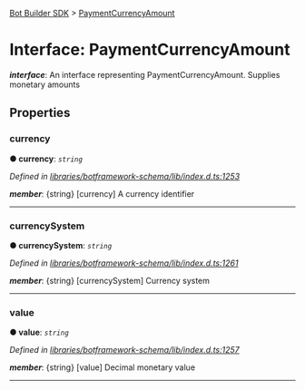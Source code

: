 [Bot Builder SDK](../README.md) > [PaymentCurrencyAmount](../interfaces/botbuilder.paymentcurrencyamount.md)



# Interface: PaymentCurrencyAmount

*__interface__*: An interface representing PaymentCurrencyAmount. Supplies monetary amounts



## Properties
<a id="currency"></a>

###  currency

**●  currency**:  *`string`* 

*Defined in [libraries/botframework-schema/lib/index.d.ts:1253](https://github.com/Microsoft/botbuilder-js/blob/99f6a4a/libraries/botframework-schema/lib/index.d.ts#L1253)*


*__member__*: {string} [currency] A currency identifier





___

<a id="currencysystem"></a>

###  currencySystem

**●  currencySystem**:  *`string`* 

*Defined in [libraries/botframework-schema/lib/index.d.ts:1261](https://github.com/Microsoft/botbuilder-js/blob/99f6a4a/libraries/botframework-schema/lib/index.d.ts#L1261)*


*__member__*: {string} [currencySystem] Currency system





___

<a id="value"></a>

###  value

**●  value**:  *`string`* 

*Defined in [libraries/botframework-schema/lib/index.d.ts:1257](https://github.com/Microsoft/botbuilder-js/blob/99f6a4a/libraries/botframework-schema/lib/index.d.ts#L1257)*


*__member__*: {string} [value] Decimal monetary value





___


